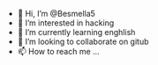 - 👋 Hi, I’m @Besmella5
- 👀 I’m interested in hacking
- 🌱 I’m currently learning enghlish
- 💞️ I’m looking to collaborate on gitub
- 📫 How to reach me ...

<!---
Besmella5/Besmella5 is a ✨ special ✨ repository because its `README.md` (this file) appears on your GitHub profile.
You can click the Preview link to take a look at your changes.
--->
